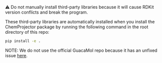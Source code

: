:warning: Do not manually install third-party libraries because it will cause RDKit version conflicts and break the program.

These third-party libraries are automatically installed when you install the ChemProjector package by running the following command in the root directory of this repo:
```bash
pip install -e .
```

NOTE: We do not use the official GuacaMol repo because it has an unfixed issue [here](https://github.com/BenevolentAI/guacamol/pull/32).
